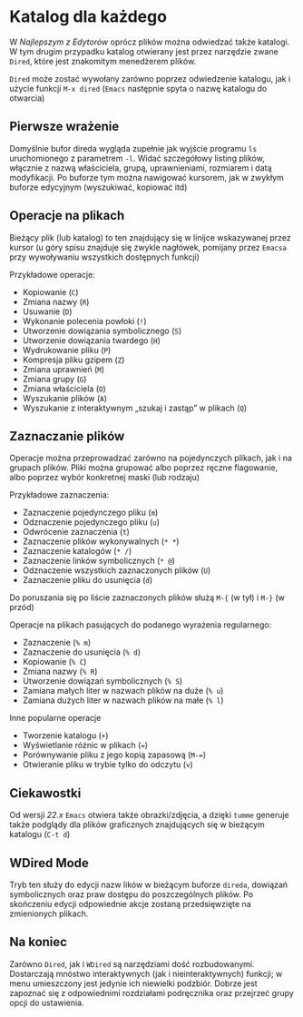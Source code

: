 
# Katalog dla każdego


W _Najlepszym z Edytorów_ oprócz plików można odwiedzać także katalogi. W tym drugim przypadku katalog otwierany jest przez narzędzie zwane `Dired`, które jest znakomitym menedżerem plików.

`Dired` może zostać wywołany zarówno poprzez odwiedzenie katalogu, jak i użycie funkcji `M-x dired` (`Emacs` następnie spyta o nazwę katalogu do otwarcia)

## Pierwsze wrażenie

Domyślnie bufor direda wygląda zupełnie jak wyjście programu `ls` uruchomionego z parametrem `-l`. Widać szczegółowy listing plików, włącznie z nazwą właściciela, grupą, uprawnieniami, rozmiarem i datą modyfikacji. Po buforze tym można nawigować kursorem, jak w zwykłym buforze edycyjnym (wyszukiwać, kopiować itd)

## Operacje na plikach

Bieżący plik (lub katalog) to ten znajdujący się w linijce wskazywanej przez kursor (u góry spisu znajduje się zwykle nagłówek, pomijany przez `Emacsa` przy wywoływaniu wszystkich dostępnych funkcji)

Przykładowe operacje:

* Kopiowanie (`C`)
* Zmiana nazwy (`R`)
* Usuwanie (`D`)
* Wykonanie polecenia powłoki (`!`)
* Utworzenie dowiązania symbolicznego (`S`)
* Utworzenie dowiązania twardego (`H`)
* Wydrukowanie pliku (`P`)
* Kompresja pliku gzipem (`Z`)
* Zmiana uprawnień (`M`)
* Zmiana grupy (`G`)
* Zmiana właściciela (`O`)
* Wyszukanie plików (`A`)
* Wyszukanie z interaktywnym „szukaj i zastąp” w plikach (`Q`)

## Zaznaczanie plików

Operacje można przeprowadzać zarówno na pojedynczych plikach, jak i na grupach plików. Pliki można grupować albo poprzez ręczne flagowanie, albo poprzez wybór konkretnej maski (lub rodzaju)

Przykładowe zaznaczenia:

* Zaznaczenie pojedynczego pliku (`m`)
* Odznaczenie pojedynczego pliku (`u`)
* Odwrócenie zaznaczenia (`t`)
* Zaznaczenie plików wykonywalnych (`* *`)
* Zaznaczenie katalogów (`* /`)
* Zaznaczenie linków symbolicznych (`* @`)
* Odznaczenie wszystkich zaznaczonych plików (`U`)
* Zaznaczenie pliku do usunięcia (`d`)

Do poruszania się po liście zaznaczonych plików służą `M-{` (w tył) i `M-}` (w przód)

Operacje na plikach pasujących do podanego wyrażenia regularnego:

* Zaznaczenie (`% m`)
* Zaznaczenie do usunięcia (`% d`)
* Kopiowanie (`% C`)
* Zmiana nazwy (`% R`)
* Utworzenie dowiązań symbolicznych (`% S`)
* Zamiana małych liter w nazwach plików na duże (`% u`)
* Zamiana dużych liter w nazwach plików na małe (`% l`)

Inne popularne operacje

* Tworzenie katalogu (`+`)
* Wyświetlanie różnic w plikach (`=`)
* Porównywanie pliku z jego kopią zapasową (`M-=`)
* Otwieranie pliku w trybie tylko do odczytu (`v`)

## Ciekawostki

Od wersji _22.x_ `Emacs` otwiera także obrazki/zdjęcia, a dzięki `tumme` generuje także podglądy dla plików graficznych znajdujących się w bieżącym katalogu (`C-t d`)

## WDired Mode

Tryb ten służy do edycji nazw lików w bieżącym buforze `direda`, dowiązań symbolicznych oraz praw dostępu do poszczególnych plików. Po skończeniu edycji odpowiednie akcje zostaną przedsięwzięte na zmienionych plikach.

## Na koniec

Zarówno `Dired`, jak i `WDired` są narzędziami dość rozbudowanymi. Dostarczają mnóstwo interaktywnych (jak i nieinteraktywnych) funkcji; w menu umieszczony jest jedynie ich niewielki podzbiór. Dobrze jest zapoznać się z odpowiednimi rozdziałami podręcznika oraz przejrzeć grupy opcji do ustawienia.
